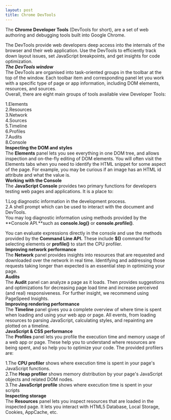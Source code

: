 ```yaml
---
layout: post
title: Chrome DevTools 
---
```


The **Chrome Developer Tools** (DevTools for short), are a set of web authoring and debugging tools built into Google Chrome.<br />

The DevTools provide web developers deep access into the internals of the browser and their web application. Use the DevTools to efficiently track down layout issues, set JavaScript breakpoints, and get insights for code optimization.<br />
***The DevTools window***<br />
The DevTools are organised into task-oriented groups in the toolbar at the top of the window. Each toolbar item and corresponding panel let you work with a specific type of page or app information, including DOM elements, resources, and sources.<br />
Overall, there are eight main groups of tools available view Developer Tools: <br />

1.Elements<br />
2.Resources<br />
3.Network<br />
4.Sources<br />
5.Timeline<br />
6.Profiles<br />
7.Audits<br />
8.Console<br />
**Inspecting the DOM and styles**<br />
The **Elements** panel lets you see everything in one DOM tree, and allows inspection and on-the-fly editing of DOM elements. You will often visit the Elements tabs when you need to identify the HTML snippet for some aspect of the page.
For example, you may be curious if an image has an HTML id attribute and what the value is.<br />
**Working with the Console**<br />
The **JavaScript Console** provides two primary functions for developers testing web pages and applications. It is a place to:<br />

1.Log diagnostic information in the development process.<br />
2.A shell prompt which can be used to interact with the document and DevTools.<br />
You may log diagnostic information using methods provided by the **Console API.**such as **console.log()** or **console.profile()**.

You can evaluate expressions directly in the console and use the methods provided by the **Command Line API.** These include **$()** command for selecting elements or **profile()** to start the CPU profiler.<br />
**Improving network performance**<br />
The **Network** panel provides insights into resources that are requested and downloaded over the network in real time. Identifying and addressing those requests taking longer than expected is an essential step in optimizing your page.<br />
**Audits**<br />
The **Audit** panel can analyze a page as it loads. Then provides suggestions and optimizations for decreasing page load time and increase perceived (and real) responsiveness. For further insight, we recommend using PageSpeed Insights.<br />
**Improving rendering performance**<br />
The **Timeline** panel gives you a complete overview of where time is spent when loading and using your web app or page. All events, from loading resources to parsing JavaScript, calculating styles, and repainting are plotted on a timeline.<br />
**JavaScript & CSS performance**<br />
The **Profiles** panel lets you profile the execution time and memory usage of a web app or page. These help you to understand where resources are being spent, and so help you to optimize your code. The provided profilers are:<br />

1.The **CPU profiler** shows where execution time is spent in your page's JavaScript functions.<br />
2.The **Heap profiler** shows memory distribution by your page's JavaScript objects and related DOM nodes.<br />
3.The **JavaScript profile** shows where execution time is spent in your scripts<br />
**Inspecting storage**<br />
The **Resources** panel lets you inspect resources that are loaded in the inspected page. It lets you interact with HTML5 Database, Local Storage, Cookies, AppCache, etc.
